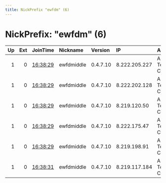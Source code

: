```yaml
---
title: NickPrefix "ewfdm" (6)
---
```


# NickPrefix: "ewfdm" (6)

|   Up |   Ext | JoinTime                                                                                              | Nickname   | Version   | IP            | AS                              | CC   |   ORp |   Dirp | OS    | Contact   |   eFamMembers |
|-----:|------:|:------------------------------------------------------------------------------------------------------|:-----------|:----------|:--------------|:--------------------------------|:-----|------:|-------:|:------|:----------|--------------:|
|    1 |     0 | [16:38:29](https://nusenu.github.io/OrNetStats/w/relay/0507E031727887ADC2DA39D5FA44F7AE9BDA430B.html) | ewfdmiddle | 0.4.7.10  | 8.222.205.227 | Alibaba US Technology Co., Ltd. | sg   |  9050 |      0 | Linux | None      |             1 |
|    1 |     0 | [16:38:29](https://nusenu.github.io/OrNetStats/w/relay/2CDB898AF434165220615B1251D559A9BCD80379.html) | ewfdmiddle | 0.4.7.10  | 8.222.202.128 | Alibaba US Technology Co., Ltd. | sg   |  9050 |      0 | Linux | None      |             1 |
|    1 |     0 | [16:38:29](https://nusenu.github.io/OrNetStats/w/relay/342BD892E06FB0D3C95794E956811E73A284FAE4.html) | ewfdmiddle | 0.4.7.10  | 8.219.120.50  | Alibaba US Technology Co., Ltd. | sg   |  9050 |      0 | Linux | None      |             1 |
|    1 |     0 | [16:38:29](https://nusenu.github.io/OrNetStats/w/relay/C7A2BF4C73F7F5C8456A0C71DD2D35E66808D0EC.html) | ewfdmiddle | 0.4.7.10  | 8.222.175.47  | Alibaba US Technology Co., Ltd. | sg   |  9050 |      0 | Linux | None      |             1 |
|    1 |     0 | [16:38:29](https://nusenu.github.io/OrNetStats/w/relay/CC227F420B01475D58BDC4FF029DB1A5271D081C.html) | ewfdmiddle | 0.4.7.10  | 8.219.198.91  | Alibaba US Technology Co., Ltd. | sg   |  9050 |      0 | Linux | None      |             1 |
|    1 |     0 | [16:38:31](https://nusenu.github.io/OrNetStats/w/relay/D869055E15DB686BCAD5A7B39F811F98F88C7207.html) | ewfdmiddle | 0.4.7.10  | 8.219.117.184 | Alibaba US Technology Co., Ltd. | sg   |  9050 |      0 | Linux | None      |             1 |

